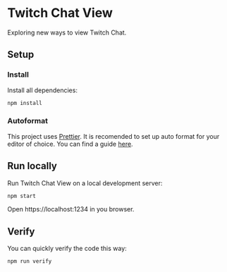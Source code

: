 # Twitch Chat View

Exploring new ways to view Twitch Chat.

## Setup

### Install

Install all dependencies:

```sh
npm install
```

### Autoformat

This project uses [Prettier](https://prettier.io/). It is recomended to set up auto format for your editor of choice. You can find a guide [here](https://prettier.io/docs/en/editors.html).

## Run locally

Run Twitch Chat View on a local development server:

```sh
npm start
```

Open https://localhost:1234 in you browser.

## Verify

You can quickly verify the code this way:

```sh
npm run verify
```
